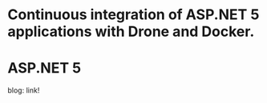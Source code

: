 # Continuous integration of ASP.NET 5 applications with Drone and Docker.
# ASP.NET 5 

blog:
link!
